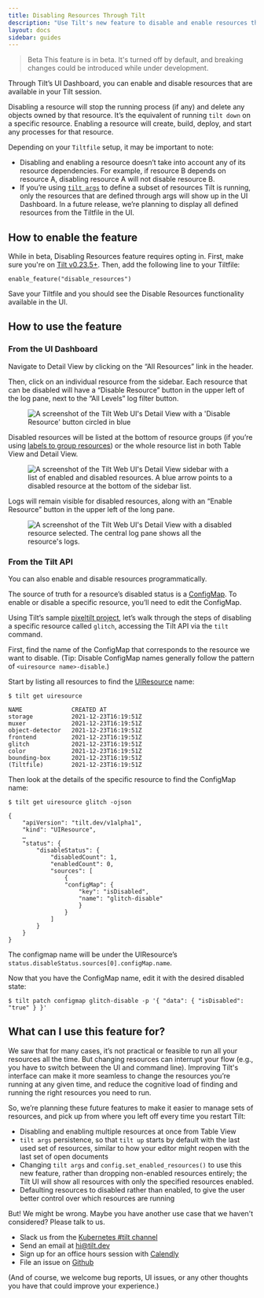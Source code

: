 ```yaml
---
title: Disabling Resources Through Tilt
description: "Use Tilt's new feature to disable and enable resources through the UI. Manage what resources you have up and running more seamlessly."
layout: docs
sidebar: guides
---
```


> <span class="pill-tag">Beta</span> This feature is in beta. It's turned off by default, and breaking changes could be introduced while under development.

Through Tilt’s UI Dashboard, you can enable and disable resources that are available in your Tilt session.

Disabling a resource will stop the running process (if any) and delete any objects owned by that resource. It’s the equivalent of running `tilt down` on a specific resource. Enabling a resource will create, build, deploy, and start any processes for that resource.

Depending on your `Tiltfile` setup, it may be important to note:
* Disabling and enabling a resource doesn’t take into account any of its resource dependencies. For example, if resource B depends on resource A, disabling resource A will not disable resource B.
* If you’re using [`tilt args`](tiltfile_config.html) to define a subset of resources Tilt is running, only the resources that are defined through args will show up in the UI Dashboard. In a future release, we’re planning to display all defined resources from the Tiltfile in the UI.

## How to enable the feature
While in beta, Disabling Resources feature requires opting in. First, make sure you're on [Tilt v0.23.5+](https://github.com/tilt-dev/tilt/releases). Then, add the following line to your Tiltfile:

```
enable_feature("disable_resources")
```

Save your Tiltfile and you should see the Disable Resources functionality available in the UI.
## How to use the feature

### From the UI Dashboard
Navigate to Detail View by clicking on the “All Resources” link in the header.

Then, click on an individual resource from the sidebar. Each resource that can be disabled will have a “Disable Resource” button in the upper left of the log pane, next to the “All Levels” log filter button.

<figure>
  <img src="/assets/img/disable-resources-detail-button.png" alt="A screenshot of the Tilt Web UI's Detail View with a 'Disable Resource' button circled in blue">
</figure>

Disabled resources will be listed at the bottom of resource groups (if you’re using [labels to group resources](tiltfile_concepts.html#resource-groups)) or the whole resource list in both Table View and Detail View.

<figure>
  <img src="/assets/img/disable-resources-detail-sidebar.png" alt="A screenshot of the Tilt Web UI's Detail View sidebar with a list of enabled and disabled resources. A blue arrow points to a disabled resource at the bottom of the sidebar list.">
</figure>

Logs will remain visible for disabled resources, along with an “Enable Resource” button in the upper left of the long pane.

<figure>
  <img src="/assets/img/disable-resources-detail-view.png" alt="A screenshot of the Tilt Web UI's Detail View with a disabled resource selected. The central log pane shows all the resource's logs.">
</figure>

### From the Tilt API
You can also enable and disable resources programmatically.

The source of truth for a resource’s disabled status is a [ConfigMap](https://api.tilt.dev/core/config-map-v1alpha1.html). To enable or disable a specific resource, you’ll need to edit the ConfigMap.

Using Tilt’s sample [pixeltilt project](https://github.com/tilt-dev/pixeltilt/), let’s walk through the steps of disabling a specific resource called `glitch`, accessing the Tilt API via the `tilt` command.

First, find the name of the ConfigMap that corresponds to the resource we want to disable. (Tip: Disable ConfigMap names generally follow the pattern of `<uiresource name>-disable`.)

Start by listing all resources to find the [UIResource](https://api.tilt.dev/interface/ui-resource-v1alpha1.html) name:
```shell
$ tilt get uiresource

NAME              CREATED AT
storage           2021-12-23T16:19:51Z
muxer             2021-12-23T16:19:51Z
object-detector   2021-12-23T16:19:51Z
frontend          2021-12-23T16:19:51Z
glitch            2021-12-23T16:19:51Z
color             2021-12-23T16:19:51Z
bounding-box      2021-12-23T16:19:51Z
(Tiltfile)        2021-12-23T16:19:51Z
```

Then look at the details of the specific resource to find the ConfigMap name:
``` shell
$ tilt get uiresource glitch -ojson

{
    "apiVersion": "tilt.dev/v1alpha1",
    "kind": "UIResource",
    …
    "status": {
        "disableStatus": {
            "disabledCount": 1,
            "enabledCount": 0,
            "sources": [
                {
                "configMap": {
                    "key": "isDisabled",
                    "name": "glitch-disable"
                    }
                }
            ]
        }
    }
}
```
The configmap name will be under the UIResource’s `status.disableStatus.sources[0].configMap.name`.

Now that you have the ConfigMap name, edit it with the desired disabled state:

```shell
$ tilt patch configmap glitch-disable -p '{ "data": { "isDisabled": "true" } }'
```

## What can I use this feature for? 
We saw that for many cases, it’s not practical or feasible to run all your resources all the time. But changing resources can interrupt your flow (e.g., you have to switch between the UI and command line). Improving Tilt's interface can make it more seamless to change the resources you’re running at any given time, and reduce the cognitive load of finding and running the right resources you need to run.

So, we’re planning these future features to make it easier to manage sets of resources, and pick up from where you left off every time you restart Tilt:
- Disabling and enabling multiple resources at once from Table View
- `tilt args` persistence, so that `tilt up` starts by default with the last used set of resources, similar to how your editor might reopen with the last set of open documents
- Changing `tilt args` and `config.set_enabled_resources()` to use this new feature, rather than dropping non-enabled resources entirely; the Tilt UI will show all resources with only the specified resources enabled.
- Defaulting resources to disabled rather than enabled, to give the user better control over which resources are running

But! We might be wrong. Maybe you have another use case that we haven't considered? Please talk to us.
* Slack us from the [Kubernetes #tilt channel](http://slack.k8s.io)
* Send an email at [hi@tilt.dev](mailto:hi@tilt.dev)
* Sign up for an office hours session with [Calendly](https://calendly.com/han-yu/user-research)
* File an issue on [Github](https://github.com/tilt-dev/tilt/issues)

(And of course, we welcome bug reports, UI issues, or any other thoughts you have that could improve your experience.)
